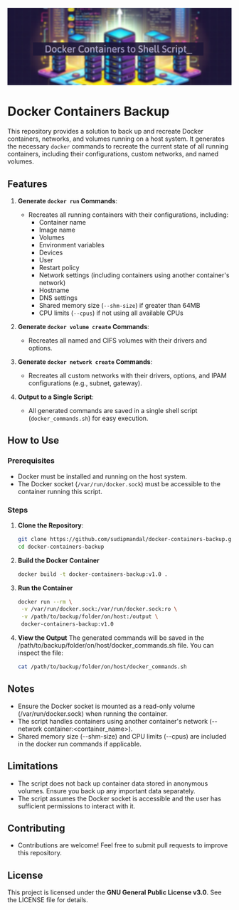 ![Banner image](https://github.com/sudipmandal/docker-containers-backup/blob/master/assets/repo_logo.png)
# Docker Containers Backup

This repository provides a solution to back up and recreate Docker containers, networks, and volumes running on a host system. It generates the necessary `docker` commands to recreate the current state of all running containers, including their configurations, custom networks, and named volumes.

## Features

1. **Generate `docker run` Commands**:
   - Recreates all running containers with their configurations, including:
     - Container name
     - Image name
     - Volumes
     - Environment variables
     - Devices
     - User
     - Restart policy
     - Network settings (including containers using another container's network)
     - Hostname
     - DNS settings
     - Shared memory size (`--shm-size`) if greater than 64MB
     - CPU limits (`--cpus`) if not using all available CPUs

2. **Generate `docker volume create` Commands**:
   - Recreates all named and CIFS volumes with their drivers and options.

3. **Generate `docker network create` Commands**:
   - Recreates all custom networks with their drivers, options, and IPAM configurations (e.g., subnet, gateway).

4. **Output to a Single Script**:
   - All generated commands are saved in a single shell script (`docker_commands.sh`) for easy execution.

## How to Use

### Prerequisites
- Docker must be installed and running on the host system.
- The Docker socket (`/var/run/docker.sock`) must be accessible to the container running this script.

### Steps

1. **Clone the Repository**:
   ```bash
   git clone https://github.com/sudipmandal/docker-containers-backup.git
   cd docker-containers-backup
   ```
2. **Build the Docker Container**
   ```bash
   docker build -t docker-containers-backup:v1.0 .
   ```
3. **Run the Container**
   ```bash
   docker run --rm \
    -v /var/run/docker.sock:/var/run/docker.sock:ro \
    -v /path/to/backup/folder/on/host:/output \
    docker-containers-backup:v1.0
   ```
4. **View the Output**
   The generated commands will be saved in the /path/to/backup/folder/on/host/docker_commands.sh file. You can inspect the file:
   ```bash
   cat /path/to/backup/folder/on/host/docker_commands.sh
   ```

## Notes

- Ensure the Docker socket is mounted as a read-only volume (/var/run/docker.sock) when running the container.
- The script handles containers using another container's network (--network container:<container_name>).
- Shared memory size (--shm-size) and CPU limits (--cpus) are included in the docker run commands if applicable.

## Limitations
- The script does not back up container data stored in anonymous volumes. Ensure you back up any important data separately.
- The script assumes the Docker socket is accessible and the user has sufficient permissions to interact with it.

## Contributing
- Contributions are welcome! Feel free to submit pull requests to improve this repository.

## License
This project is licensed under the **GNU General Public License v3.0**. See the LICENSE file for details.
